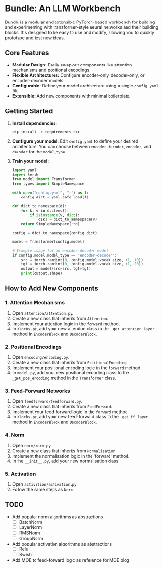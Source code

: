 # Bundle: An LLM Workbench

Bundle is a modular and extensible PyTorch-based workbench for building and experimenting with transformer-style neural networks and their building blocks. It's designed to be easy to use and modify, allowing you to quickly prototype and test new ideas.

## Core Features

- **Modular Design:** Easily swap out components like attention mechanisms and positional encodings.
- **Flexible Architectures:** Configure encoder-only, decoder-only, or encoder-decoder models.
- **Configurable:** Define your model architecture using a single `config.yaml` file.
- **Extensible:** Add new components with minimal boilerplate.

## Getting Started

1. **Install dependencies:**
   ```bash
   pip install -r requirements.txt
   ```

2. **Configure your model:**
   Edit `config.yaml` to define your desired architecture. You can choose between `encoder-decoder`, `encoder`, and `decoder` for the `model_type`.

3. **Train your model:**
   ```python
   import yaml
   import torch
   from model import Transformer
   from types import SimpleNamespace

   with open("config.yaml", "r") as f:
       config_dict = yaml.safe_load(f)
   
   def dict_to_namespace(d):
       for k, v in d.items():
           if isinstance(v, dict):
               d[k] = dict_to_namespace(v)
       return SimpleNamespace(**d)

   config = dict_to_namespace(config_dict)
   
   model = Transformer(config.model)

   # Example usage for an encoder-decoder model
   if config.model.model_type == "encoder-decoder":
       src = torch.randint(0, config.model.vocab_size, (1, 10))
       tgt = torch.randint(0, config.model.vocab_size, (1, 20))
       output = model(src=src, tgt=tgt)
       print(output.shape)
   ```

## How to Add New Components

### 1. Attention Mechanisms

1.  Open `attention/attention.py`.
2.  Create a new class that inherits from `Attention`.
3.  Implement your attention logic in the `forward` method.
4.  In `blocks.py`, add your new attention class to the `_get_attention_layer` method in `EncoderBlock` and `DecoderBlock`.

### 2. Positional Encodings

1.  Open `encoding/encoding.py`.
2.  Create a new class that inherits from `PositionalEncoding`.
3.  Implement your positional encoding logic in the `forward` method.
4.  In `model.py`, add your new positional encoding class to the `_get_pos_encoding` method in the `Transformer` class.

### 3. Feed-Forward Networks

1.  Open `feedforward/feedforward.py`.
2.  Create a new class that inherits from `FeedForward`.
3.  Implement your feed-forward logic in the `forward` method.
4.  In `blocks.py`, add your new feed-forward class to the `_get_ff_layer` method in `EncoderBlock` and `DecoderBlock`.

### 4. Norm
1. Open `norm/norm.py`
2. Create a new class that inherits from `Normalisation`
3. Implement the normalisation logic in the 'forward' method.
4. In the `__init__.py`, add your new normalisation class

### 5. Activation
1. Open `activation/activation.py`
2. Follow the same steps as `Norm`


## TODO
- Add popular norm algorithms as abstractions
  - [ ] BatchNorm
  - [ ] LayerNorm
  - [ ] RMSNorm
  - [ ] GroupNorm

- Add popular activation algorithms as abstractions
  - [ ] Relu
  - [ ] Swish
- Add MOE to feed-forward logic as reference for MOE blog


